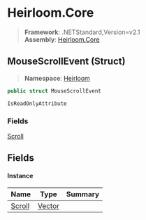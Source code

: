 # Heirloom.Core

> **Framework**: .NETStandard,Version=v2.1  
> **Assembly**: [Heirloom.Core][0]

## MouseScrollEvent (Struct)

> **Namespace**: [Heirloom][0]

```cs
public struct MouseScrollEvent
```

`IsReadOnlyAttribute`

### Fields

[Scroll][1]

## Fields

#### Instance

| Name        | Type        | Summary |
|-------------|-------------|---------|
| [Scroll][1] | [Vector][2] |         |

[0]: ../../Heirloom.Core.md
[1]: MouseScrollEvent/Scroll.md
[2]: Vector.md
